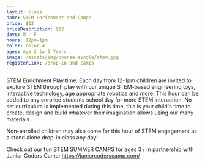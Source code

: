 ```yaml
---
layout: class
name: STEM Enrichment and Camps
price: $12
priceDescription: $12
days: M - F
hours: 12pm-1pm
color: color-4
ages: Age 2 to 5 Years
image: /assets/img/course-single/stem.jpg
registerLink: /drop-in and camps
---
```


STEM Enrichment Play time: Each day from 12-1pm children are invited to explore STEM through play with our unique STEM-based engineering toys,  interactive technology, age appropriate robotics and more. This hour can be added to any enrolled students school day for more STEM interaction. No set curriculum is implemented during this time, this is your child's time to create, design and build whatever their imagination allows using our many materials. 

Non-enrolled children may also come for this hour of STEM engagement as a stand alone drop-in class any day!

Check out our fun STEM SUMMER CAMPS for ages 3+ in partnership with Junior Coders Camp: https://juniorcoderscamp.com/
